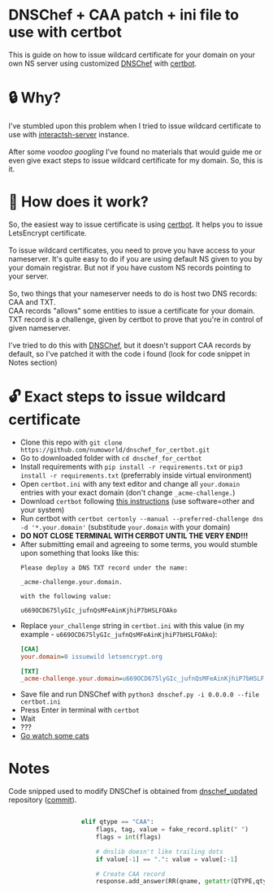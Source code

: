 # DNSChef + CAA patch + ini file to use with certbot 
This is guide on how to issue wildcard certificate for your domain on your own NS server using customized [DNSChef](https://github.com/iphelix/dnschef) with [certbot](https://certbot.eff.org/).

# :lock: Why?
I've stumbled upon this problem when I tried to issue wildcard certificate to use with [interactsh-server](https://github.com/projectdiscovery/interactsh) instance.<br><br>
After some *voodoo googling* I've found no materials that would guide me or even give exact steps to issue wildcard certificate for my domain. So, this is it.

# 🔐 How does it work?
So, the easiest way to issue certificate is using [certbot](https://certbot.eff.org/). It helps you to issue LetsEncrypt certificate.<br><br>
To issue wildcard certificates, you need to prove you have access to your nameserver. It's quite easy to do if you are using default NS given to you by your domain registrar. But not if you have custom NS records pointing to your server.<br><br>
So, two things that your nameserver needs to do is host two DNS records: CAA and TXT. <br>
CAA records "allows" some entities to issue a certificate for your domain.<br>
TXT record is a challenge, given by certbot to prove that you're in control of given nameserver.<br><br>
I've tried to do this with [DNSChef](https://github.com/iphelix/dnschef), but it doesn't support CAA records by default, so I've patched it with the code i found (look for code snippet in Notes section)

# 🔓 Exact steps to issue wildcard certificate
- Clone this repo with `git clone https://github.com/numoworld/dnschef_for_certbot.git`
- Go to downloaded folder with `cd dnschef_for_certbot`
- Install requirements with `pip install -r requirements.txt` or `pip3 install -r requirements.txt` (preferrably inside virtual environment)
- Open `certbot.ini` with any text editor and change all `your.domain` entries with your exact domain  (don't change `_acme-challenge.`)
- Download `certbot` following [this instructions](https://certbot.eff.org/instructions) (use software=other and your system)
- Run certbot with `certbot certonly --manual --preferred-challenge dns -d '*.your.domain'` (substitude `your.domain` with your domain)
- **DO NOT CLOSE TERMINAL WITH CERBOT UNTIL THE VERY END!!!**
- After submitting email and agreeing to some terms, you would stumble upon something that looks like this:
  ```
  Please deploy a DNS TXT record under the name:

  _acme-challenge.your.domain.

  with the following value:

  u669OCD675lyGIc_jufnQsMFeAinKjhiP7bHSLFOAko
  ```
- Replace `your_challenge` string in `certbot.ini` with this value (in my example - `u669OCD675lyGIc_jufnQsMFeAinKjhiP7bHSLFOAko`):
  ```ini
  [CAA]
  your.domain=0 issuewild letsencrypt.org

  [TXT]
  _acme-challenge.your.domain=u669OCD675lyGIc_jufnQsMFeAinKjhiP7bHSLFOAko
  ```
- Save file and run DNSChef with `python3 dnschef.py -i 0.0.0.0 --file certbot.ini`
- Press Enter in terminal with `certbot`
- Wait
- ???
- [Go watch some cats](meow.camera)
# Notes
Code snipped used to modify DNSChef is obtained from [dnschef_updated](https://github.com/irsdl/dnschef_updated) repository ([commit](https://github.com/iphelix/dnschef/commit/4f7e5764e0572aafce020614149218d7e40c5d30)).
```python

                    elif qtype == "CAA":
                        flags, tag, value = fake_record.split(" ")
                        flags = int(flags)

                        # dnslib doesn't like trailing dots
                        if value[-1] == ".": value = value[:-1]

                        # Create CAA record
                        response.add_answer(RR(qname, getattr(QTYPE,qtype), rdata=RDMAP[qtype](flags, tag, value)))
```

